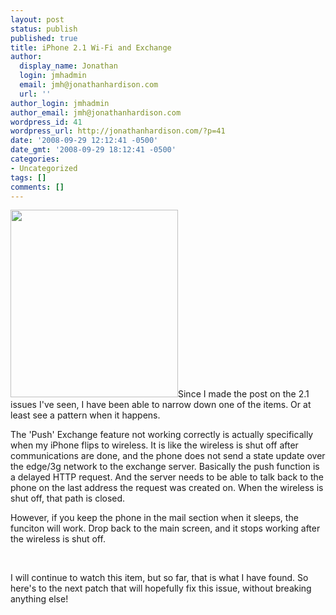 ```yaml
---
layout: post
status: publish
published: true
title: iPhone 2.1 Wi-Fi and Exchange
author:
  display_name: Jonathan
  login: jmhadmin
  email: jmh@jonathanhardison.com
  url: ''
author_login: jmhadmin
author_email: jmh@jonathanhardison.com
wordpress_id: 41
wordpress_url: http://jonathanhardison.com/?p=41
date: '2008-09-29 12:12:41 -0500'
date_gmt: '2008-09-29 18:12:41 -0500'
categories:
- Uncategorized
tags: []
comments: []
---
```

<p><img class="alignleft size-medium wp-image-42" title="main_overview20080609" src="http:&#47;&#47;jonathanhardison.com&#47;wp-content&#47;uploads&#47;2008&#47;09&#47;main_overview20080609-268x300.jpg" alt="" width="268" height="300" &#47;>Since I made the post on the 2.1 issues I've seen, I have been able to narrow down one of the items. Or at least see a pattern when it happens.</p>
<p>The 'Push' Exchange feature not working correctly is actually specifically when my iPhone flips to wireless. It is like the wireless is shut off after communications are done, and the phone does not send a state update over the edge&#47;3g network to the exchange server. Basically the push function is a delayed HTTP request. And the server needs to be able to talk back to the phone on the last address the request was created on. When the wireless is shut off, that path is closed.</p>
<p>However, if you keep the phone in the mail section when it sleeps, the funciton will work. Drop back to the main screen, and it stops working after the wireless is shut off.</p>
<p>&nbsp;</p>
<p>I will continue to watch this item, but so far, that is what I have found. So here's to the next patch that will hopefully fix this issue, without breaking anything else!</p>
